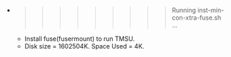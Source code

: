 * >>>>>>>>> Running inst-min-con-xtra-fuse.sh ...
  * Install fuse(fusermount) to run TMSU.
  * Disk size = 1602504K. Space Used = 4K.

